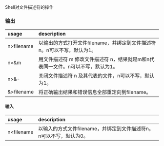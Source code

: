 Shell对文件描述符的操作

### 输出

usage      | description | 
:-         | :-          | 
n>filename | 以输出的方式打开文件filename，并绑定到文件描述符n。n可以不写，默认为1。 |
n>&m       | 用文件描述符 m 修改文件描述符 n，结果就是m和n代表同一文件。n可以不写，默认为1。| 
n>&-       | 关闭文件描述符 n 及其代表的文件，n可以不写，默认为1。 |
&>filename | 将正确输出结果和错误信息全部重定向到filename。|

#### 输入

usage      | description |
:-         | :-          |
n<filename | 以输入的方式文件filename，并绑定到文件描述符n。n可以不写，默认为0。 |